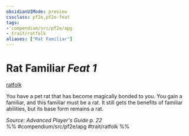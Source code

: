 ```yaml
---
obsidianUIMode: preview
cssclass: pf2e,pf2e-feat
tags:
- compendium/src/pf2e/apg
- trait/ratfolk
aliases: ["Rat Familiar"]
---
```

# Rat Familiar  *Feat 1*  
[ratfolk](ratfolk-b1.md "Ratfolk Ancestry & Heritage Trait")  


You have a pet rat that has become magically bonded to you. You gain a familiar, and this familiar must be a rat. It still gets the benefits of familiar abilities, but its base form remains a rat.

*Source: Advanced Player's Guide p. 22*  
%% #compendium/src/pf2e/apg #trait/ratfolk %%